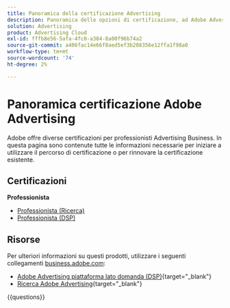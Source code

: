 ```yaml
---
title: Panoramica della certificazione Advertising
description: Panoramica delle opzioni di certificazione, ad Adobe Advertising
solution: Advertising
product: Advertising Cloud
exl-id: fffb8e56-5afa-4fc0-a384-8a00f96b74a2
source-git-commit: a406fac14e66f8aed5ef3b288356e12ffa1f98a0
workflow-type: tm+mt
source-wordcount: '74'
ht-degree: 2%

---
```


# Panoramica certificazione Adobe Advertising

Adobe offre diverse certificazioni per professionisti Advertising Business.  In questa pagina sono contenute tutte le informazioni necessarie per iniziare a utilizzare il percorso di certificazione o per rinnovare la certificazione esistente.

## Certificazioni

**Professionista**

* [Professionista (Ricerca)](/help/certifications/aac/aac-search-p-business.md) <!--AD0-E501-->
* [Professionista (DSP)](/help/certifications/aac/aac-dsp-p-business.md) <!--AD0-E502-->

## Risorse

Per ulteriori informazioni su questi prodotti, utilizzare i seguenti collegamenti [business.adobe.com](https://business.adobe.com/):

* [Adobe Advertising piattaforma lato domanda (DSP)](https://business.adobe.com/products/advertising/demand-side-platform.html){target="_blank"}
* [Ricerca Adobe Advertising](https://business.adobe.com/products/advertising/search-marketing-management.html){target="_blank"}

{{questions}}


